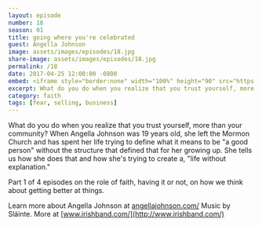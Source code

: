 ```yaml
---
layout: episode
number: 18
season: 01
title: going where you're celebrated
guest: Angella Johnson
image: assets/images/episodes/18.jpg
share-image: assets/images/episodes/18.jpg
permalink: /18
date: 2017-04-25 12:00:00 -0800
embed: <iframe style="border:none" width="100%" height="90" src="https://html5-player.libsyn.com/embed/episode/id/5301691/height/90/theme/custom/autoplay/no/autonext/no/thumbnail/yes/preload/no/no_addthis/no/direction/backward/render-playlist/no/custom-color/65C29B/"  scrolling="no"  allowfullscreen webkitallowfullscreen mozallowfullscreen oallowfullscreen msallowfullscreen></iframe>
excerpt: What do you do when you realize that you trust yourself, more than your community? When Angella Johnson was 19 years old, she left the Mormon Church and has spent her life trying to define what it means to be "a good person" without the structure that defined that for her growing up.
category: faith
tags: [fear, selling, business]
---
```


What do you do when you realize that you trust yourself, more than your community? When Angella Johnson was 19 years old, she left the Mormon Church and has spent her life trying to define what it means to be "a good person" without the structure that defined that for her growing up. She tells us how she does that and how she's trying to create a, "life without explanation."

Part 1 of 4 episodes on the role of faith, having it or not, on how we think about getting better at things.

Learn more about Angella Johnson at [angellajohnson.com/](http://angellajohnson.com/)
Music by Sláinte. More at [www.irishband.com/](http://www.irishband.com/)
